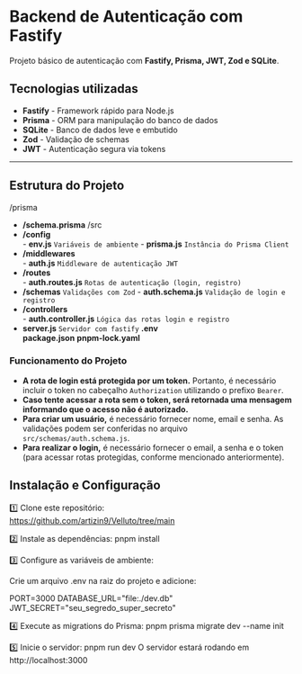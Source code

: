 # Backend de Autenticação com Fastify

Projeto básico de autenticação com **Fastify, Prisma, JWT, Zod e SQLite**.

## Tecnologias utilizadas

- **Fastify** - Framework rápido para Node.js
- **Prisma** - ORM para manipulação do banco de dados
- **SQLite** - Banco de dados leve e embutido
- **Zod** - Validação de schemas
- **JWT** - Autenticação segura via tokens

---

## Estrutura do Projeto

/prisma
   - **/schema.prisma**
/src
  - **/config**        
          - **env.js**       `Variáveis de ambiente`
          - **prisma.js**    `Instância do Prisma Client`
  - **/middlewares**  
          - **auth.js**      `Middleware de autenticação JWT`
  - **/routes**        
          - **auth.routes.js**   `Rotas de autenticação (login, registro)`
  - **/schemas**        `Validações com Zod`
          - **auth.schema.js**   `Validação de login e registro`
  - **/controllers**   
          - **auth.controller.js** `Lógica das rotas login e registro`
  - **server.js**      `Servidor com fastify`
  **.env**                
  **package.json**
  **pnpm-lock.yaml**


### **Funcionamento do Projeto**

- **A rota de login está protegida por um token.** Portanto, é necessário incluir o token no cabeçalho `Authorization` utilizando o prefixo `Bearer`.
- **Caso tente acessar a rota sem o token, será retornada uma mensagem informando que o acesso não é autorizado.**
- **Para criar um usuário,** é necessário fornecer nome, email e senha. As validações podem ser conferidas no arquivo `src/schemas/auth.schema.js`.
- **Para realizar o login,** é necessário fornecer o email, a senha e o token (para acessar rotas protegidas, conforme mencionado anteriormente).


## **Instalação e Configuração**

1️⃣ Clone este repositório:  
https://github.com/artizin9/Velluto/tree/main

2️⃣ Instale as dependências:
pnpm install

3️⃣ Configure as variáveis de ambiente:

Crie um arquivo .env na raiz do projeto e adicione:

PORT=3000
DATABASE_URL="file:./dev.db"
JWT_SECRET="seu_segredo_super_secreto"

4️⃣ Execute as migrations do Prisma:
pnpm prisma migrate dev --name init

5️⃣ Inicie o servidor:
pnpm run dev
O servidor estará rodando em http://localhost:3000 
